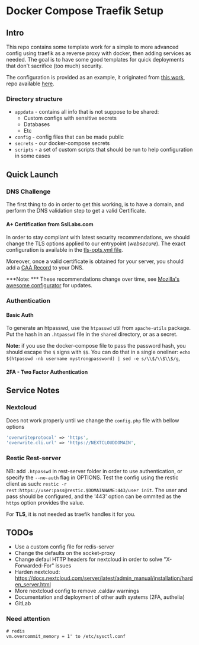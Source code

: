 # Docker Compose Traefik Setup

## Intro

This repo contains some template work for a simple to more advanced config using traefik as a reverse proxy with docker, then adding services as needed. The goal is to have some good templates for quick deployments that don't sacrifice (too much) security.

The configuration is provided as an example, it originated from [this work](https://www.smarthomebeginner.com/traefik-2-docker-tutorial/#Traefik_2_Configuration), repo available [here](https://github.com/htpcBeginner/docker-traefik).

### Directory structure

* `appdata` - contains all info that is not suppose to be shared: 
    - Custom configs with sensitive secrets
    - Databases
    - Etc
* `config` - config files that can be made public
* `secrets` - our docker-compose secrets
* `scripts` - a set of custom scripts that should be run to help configuration in some cases

## Quick Launch

### DNS Challenge

The first thing to do in order to get this working, is to have a domain, and perform the DNS validation step to get a valid Certificate.
#### A+ Certification from SslLabs.com

In order to stay compliant with latest security recommendations, we should change the TLS options applied to our entrypoint (*websecure*). The exact configuration is available in the [tls-opts.yml file](./config/traefik2/rules/tls-opts.yml).

Moreover, once a valid certificate is obtained for your server, you should add a [CAA Record](https://letsencrypt.org/docs/caa/) to your DNS.

***Note: *** These recommendations change over time, see [Mozilla's awesome configurator](https://ssl-config.mozilla.org/) for updates.

### Authentication

#### Basic Auth

To generate an htpasswd, use the `htpasswd` util from `apache-utils` package.
Put the hash in an `.htpasswd` file in the `shared` directory, or as a secret.

**Note:** if you use the docker-compose file to pass the password hash, you should escape the `$` signs with `$$`. You can do that in a single oneliner: `echo $(htpasswd -nb username mystrongpassword) | sed -e s/\\$/\\$\\$/g`,

#### 2FA - Two Factor Authentication


## Service Notes

### Nextcloud

Does not work properly until we change the `config.php` file with bellow options

```php
'overwriteprotocol' => 'https',
'overwrite.cli.url' => 'https://NEXTCLOUDDOMAIN',

```
### Restic Rest-server

NB: add `.htpasswd` in rest-server folder in order to use authentication, or specify the `--no-auth` flag in OPTIONS.
Test the config using the restic client as such: `restic -r rest:https://user:pass@restic.$DOMAINNAME:443/user init`. The user and pass should be configured, and the '443' option can be ommited as the `https` option provides the value.

For **TLS**, it is not needed as traefik handles it for you.

## TODOs

- Use a custom config file for redis-server
- Change the defaults on the socket-proxy
- Change defaul HTTP headers for nextcloud in order to solve "X-Forwarded-For" issues
- Harden nextcloud: https://docs.nextcloud.com/server/latest/admin_manual/installation/harden_server.html 
- More nextcloud config to remove .caldav warnings
- Documentation and deployment of other auth systems (2FA, authelia)
- GitLab 

### Need attention

```
# redis
vm.overcommit_memory = 1' to /etc/sysctl.conf
```